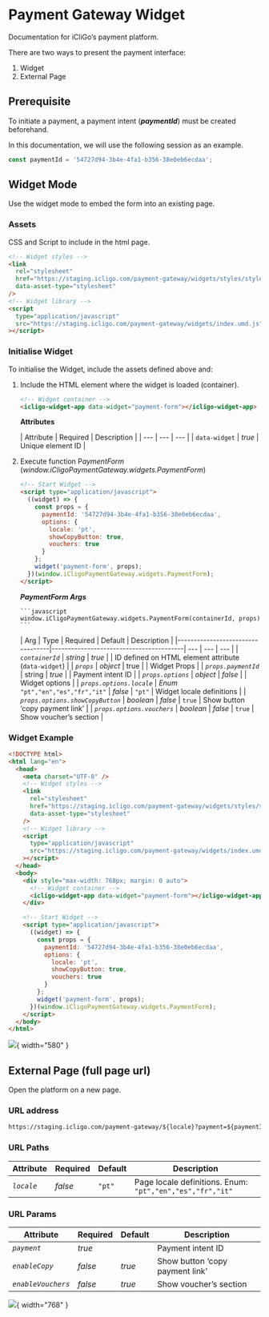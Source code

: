 # **Payment Gateway Widget**

Documentation for iCliGo’s payment platform.

There are two ways to present the payment interface:

1. Widget
2. External Page

## **Prerequisite**

To initiate a payment, a payment intent (***paymentId***) must be created beforehand.

In this documentation, we will use the following session as an example.

```jsx
const paymentId = '54727d94-3b4e-4fa1-b356-38e0eb6ecdaa';
```

## **Widget Mode**

Use the widget mode to embed the form into an existing page.

### **Assets**

CSS and Script to include in the html page.

```html
<!-- Widget styles -->
<link
  rel="stylesheet"
  href="https://staging.icligo.com/payment-gateway/widgets/styles/style.css"
  data-asset-type="stylesheet"
/>
<!-- Widget library -->
<script
  type="application/javascript"
  src="https://staging.icligo.com/payment-gateway/widgets/index.umd.js"
></script>
```

### **Initialise Widget**

To initialise the Widget, include the assets defined above and:

1. Include the HTML element where the widget is loaded (container).

    ```html
    <!-- Widget container -->
    <icligo-widget-app data-widget="payment-form"></icligo-widget-app>
    ```

      **Attributes**
   
      | Attribute | Required | Description |
          | --- | --- | --- |
      | `data-widget` | *true* | Unique element ID |
   


2. Execute function P*aymentForm* (*window.iCligoPaymentGateway.widgets.PaymentForm*)

    ```html
    <!-- Start Widget -->
    <script type="application/javascript">
      ((widget) => {
        const props = {
          paymentId: '54727d94-3b4e-4fa1-b356-38e0eb6ecdaa',
          options: {
            locale: 'pt',
            showCopyButton: true,
            vouchers: true
          }
        };
        widget('payment-form', props);
      })(window.iCligoPaymentGateway.widgets.PaymentForm);
    </script>
    ```

      ***PaymentForm Args***
   
       ```javascript
       window.iCligoPaymentGateway.widgets.PaymentForm(containerId, props)
       ```
   
      | Arg                              | Type                                    | Required | Default | Description |
          |----------------------------------|-----------------------------------------| --- | --- | --- |
      | *`containerId`*                  | *string*                                | *true* |  | ID defined on HTML element attribute (`data-widget`)  |
      | *`props`*                        | *object*                                | true |  | Widget Props |
      | *`props.paymentId`*              | string                                  | *true* |  | Payment intent ID |
      | *`props.options`*                | *object*                                | *false* |  | Widget options |
      | *`props.options.locale`*         | *Enum* <br/> `"pt","en","es","fr","it"` | *false* | `"pt"` | Widget locale definitions |
      | *`props.options.showCopyButton`* | *boolean*                               | *false* | `true` | Show button ‘copy payment link’ |
      | *`props.options.vouchers`*       | *boolean*                               | *false* | `true` | Show voucher’s section |

### **Widget Example**

```html
<!DOCTYPE html>
<html lang="en">
  <head>
    <meta charset="UTF-8" />
    <!-- Widget styles -->
    <link
      rel="stylesheet"
      href="https://staging.icligo.com/payment-gateway/widgets/styles/style.css"
      data-asset-type="stylesheet"
    />
    <!-- Widget library -->
    <script
      type="application/javascript"
      src="https://staging.icligo.com/payment-gateway/widgets/index.umd.js"
    ></script>
  </head>
  <body>
    <div style="max-width: 768px; margin: 0 auto">
      <!-- Widget container -->
      <icligo-widget-app data-widget="payment-form"></icligo-widget-app>
    </div>

    <!-- Start Widget -->
    <script type="application/javascript">
      ((widget) => {
        const props = {
          paymentId: '54727d94-3b4e-4fa1-b356-38e0eb6ecdaa',
          options: {
            locale: 'pt',
            showCopyButton: true,
            vouchers: true
          }
        };
        widget('payment-form', props);
      })(window.iCligoPaymentGateway.widgets.PaymentForm);
    </script>
  </body>
</html>
```

![](assets/widget.png){ width="580" }

## **External Page (full page url)**

Open the platform on a new page.

### **URL address**

```html
https://staging.icligo.com/payment-gateway/${locale}?payment=${paymentId}&enableCopy=true&enableVouchers=true
```

### **URL Paths**

| Attribute  | Required | Default                                        | Description                                                |
|------------|----------|------------------------------------------------|------------------------------------------------------------|
| *`locale`* | *false*  | `"pt"` | Page locale definitions. Enum: `"pt","en","es","fr","it"` |

### **URL Params**

| Attribute         | Required | Default | Description |
|-------------------| --- | --- | --- |
| *`payment`*       | *true* |  | Payment intent ID |
| *`enableCopy`*    | *false* | *true* | Show button ‘copy payment link’ |
| *`enableVouchers`* | *false* | *true* | Show voucher’s section |

![](assets/page.png){ width="768" }

